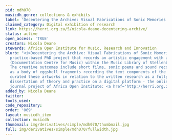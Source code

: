 ```yaml
---
pid: mdh070
musicdh_genre: collections & exhibits
label: 'Decentering the Archive: Visual Fabrications of Sonic Memories'
claimed_category: Digital exhibition of research
link: https://herri.org.za/5/nicola-deane-decentering-archive/
status: active
open_access: 'TRUE'
creators: Nicola Deane
stewards: Africa Open Institute for Music, Research and Innovation
blurb: "<i>Decentering the Archive: Visual Fabrications of Sonic Momories</i> is a
  practice-based PhD project that records an artistic engagement with an archive DOMUS
  (Documentation Centre for Music) within the Music Library of Stellenbosch University.
  The creative outcomes include short films, sonic poems and sound recordings as well
  as a body of eggshell fragments recording the text components of the research. I
  curated these artworks in relation to the written research as a fully integrated
  dissertation of theory and practice on a digital platform - the online cultural
  journal project of Africa Open Institute: <a href='http://herri.org.za/' target='_blank'>herri.org.za</a>."
added_by: Nicola Deane
twitter: 
tools_used: 
code_repository: 
order: '069'
layout: musicdh_item
collection: musicdh
thumbnail: img/derivatives/simple/mdh070/thumbnail.jpg
full: img/derivatives/simple/mdh070/fullwidth.jpg
---
```

